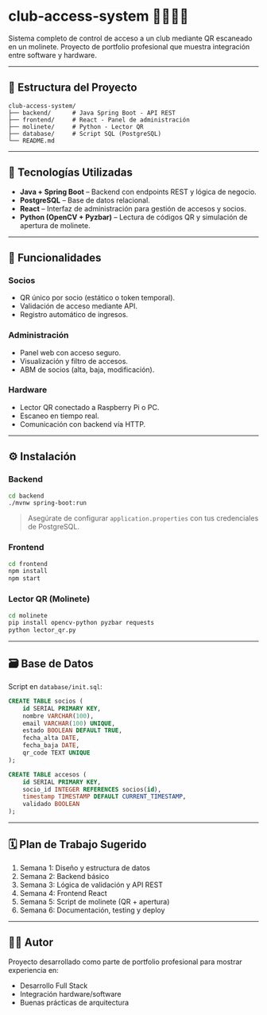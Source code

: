 # club-access-system 🏋️‍♂️📱🔐

Sistema completo de control de acceso a un club mediante QR escaneado en un molinete. Proyecto de portfolio profesional que muestra integración entre software y hardware.

---

## 🧱 Estructura del Proyecto

```
club-access-system/
├── backend/      # Java Spring Boot - API REST
├── frontend/     # React - Panel de administración
├── molinete/     # Python - Lector QR
├── database/     # Script SQL (PostgreSQL)
└── README.md
```

---

## 🧰 Tecnologías Utilizadas

- **Java + Spring Boot** – Backend con endpoints REST y lógica de negocio.
- **PostgreSQL** – Base de datos relacional.
- **React** – Interfaz de administración para gestión de accesos y socios.
- **Python (OpenCV + Pyzbar)** – Lectura de códigos QR y simulación de apertura de molinete.

---

## 🚀 Funcionalidades

### Socios
- QR único por socio (estático o token temporal).
- Validación de acceso mediante API.
- Registro automático de ingresos.

### Administración
- Panel web con acceso seguro.
- Visualización y filtro de accesos.
- ABM de socios (alta, baja, modificación).

### Hardware
- Lector QR conectado a Raspberry Pi o PC.
- Escaneo en tiempo real.
- Comunicación con backend vía HTTP.

---

## ⚙️ Instalación

### Backend

```bash
cd backend
./mvnw spring-boot:run
```

> Asegúrate de configurar `application.properties` con tus credenciales de PostgreSQL.

### Frontend

```bash
cd frontend
npm install
npm start
```

### Lector QR (Molinete)

```bash
cd molinete
pip install opencv-python pyzbar requests
python lector_qr.py
```

---

## 🗃️ Base de Datos

Script en `database/init.sql`:

```sql
CREATE TABLE socios (
    id SERIAL PRIMARY KEY,
    nombre VARCHAR(100),
    email VARCHAR(100) UNIQUE,
    estado BOOLEAN DEFAULT TRUE,
    fecha_alta DATE,
    fecha_baja DATE,
    qr_code TEXT UNIQUE
);

CREATE TABLE accesos (
    id SERIAL PRIMARY KEY,
    socio_id INTEGER REFERENCES socios(id),
    timestamp TIMESTAMP DEFAULT CURRENT_TIMESTAMP,
    validado BOOLEAN
);
```

---

## 🗓️ Plan de Trabajo Sugerido

1. Semana 1: Diseño y estructura de datos
2. Semana 2: Backend básico
3. Semana 3: Lógica de validación y API REST
4. Semana 4: Frontend React
5. Semana 5: Script de molinete (QR + apertura)
6. Semana 6: Documentación, testing y deploy

---

## 👩‍💻 Autor

Proyecto desarrollado como parte de portfolio profesional para mostrar experiencia en:
- Desarrollo Full Stack
- Integración hardware/software
- Buenas prácticas de arquitectura
